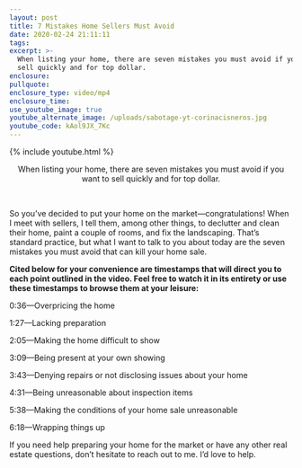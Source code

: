 ```yaml
---
layout: post
title: 7 Mistakes Home Sellers Must Avoid
date: 2020-02-24 21:11:11
tags:
excerpt: >-
  When listing your home, there are seven mistakes you must avoid if you want to
  sell quickly and for top dollar.
enclosure:
pullquote:
enclosure_type: video/mp4
enclosure_time:
use_youtube_image: true
youtube_alternate_image: /uploads/sabotage-yt-corinacisneros.jpg
youtube_code: kAol9JX_7Kc
---
```


{% include youtube.html %}

<center>When listing your home, there are seven mistakes you must avoid if you want to sell quickly and for top dollar.</center>

&nbsp;

So you’ve decided to put your home on the market—congratulations\! When I meet with sellers, I tell them, among other things, to declutter and clean their home, paint a couple of rooms, and fix the landscaping. That’s standard practice, but what I want to talk to you about today are the seven mistakes you must avoid that can kill your home sale.&nbsp;

**Cited below for your convenience are timestamps that will direct you to each point outlined in the video. Feel free to watch it in its entirety or use these timestamps to browse them at your leisure:&nbsp;**

0:36—Overpricing the home&nbsp;

1:27—Lacking preparation

2:05—Making the home difficult to show&nbsp;

3:09—Being present at your own showing&nbsp;

3:43—Denying repairs or not disclosing issues about your home

4:31—Being unreasonable about inspection items&nbsp;

5:38—Making the conditions of your home sale unreasonable&nbsp;

6:18—Wrapping things up&nbsp;

If you need help preparing your home for the market or have any other real estate questions, don’t hesitate to reach out to me. I’d love to help.&nbsp;